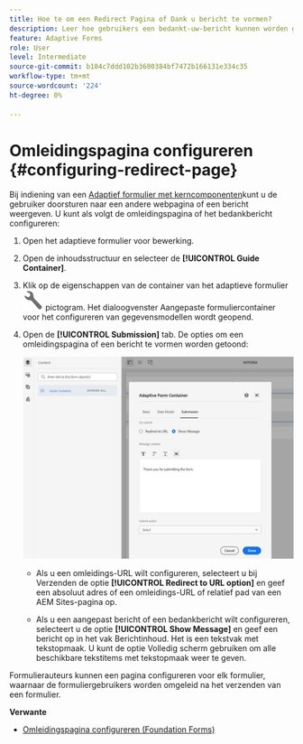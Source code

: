 ```yaml
---
title: Hoe te om een Redirect Pagina of Dank u bericht te vormen?
description: Leer hoe gebruikers een bedankt-uw-bericht kunnen worden getoond of aan een webpagina kunnen worden opnieuw gericht die de vormauteurs kunnen vormen terwijl het creëren van het formulier.
feature: Adaptive Forms
role: User
level: Intermediate
source-git-commit: b104c7ddd102b3600384bf7472b166131e334c35
workflow-type: tm+mt
source-wordcount: '224'
ht-degree: 0%

---
```



# Omleidingspagina configureren {#configuring-redirect-page}

Bij indiening van een [Adaptief formulier met kerncomponenten](creating-adaptive-form-core-components.md)kunt u de gebruiker doorsturen naar een andere webpagina of een bericht weergeven. U kunt als volgt de omleidingspagina of het bedankbericht configureren:

1. Open het adaptieve formulier voor bewerking.
1. Open de inhoudsstructuur en selecteer de **[!UICONTROL Guide Container]**.
1. Klik op de eigenschappen van de container van het adaptieve formulier ![Eigenschappen van adaptieve formuliercontainers](/help/forms/assets/configure-icon.svg) pictogram. Het dialoogvenster Aangepaste formuliercontainer voor het configureren van gegevensmodellen wordt geopend.
1. Open de **[!UICONTROL Submission]** tab. De opties om een omleidingspagina of een bericht te vormen worden getoond:

   ![Dialoogvenster voor verzending van hulplijncontainer om een omleidingspagina of bericht te configureren](/help/forms/assets/adaptive-forms-core-components-redirect-page-or-thank-you-message.png)

   * Als u een omleidings-URL wilt configureren, selecteert u bij Verzenden de optie **[!UICONTROL Redirect to URL option]** en geef een absoluut adres of een omleidings-URL of relatief pad van een AEM Sites-pagina op.

   * Als u een aangepast bericht of een bedankbericht wilt configureren, selecteert u de optie **[!UICONTROL Show Message]** en geef een bericht op in het vak Berichtinhoud. Het is een tekstvak met tekstopmaak. U kunt de optie Volledig scherm gebruiken om alle beschikbare tekstitems met tekstopmaak weer te geven.

Formulierauteurs kunnen een pagina configureren voor elk formulier, waarnaar de formuliergebruikers worden omgeleid na het verzenden van een formulier.

**Verwante**

* [Omleidingspagina configureren (Foundation Forms)](configuring-redirect-page.md)
